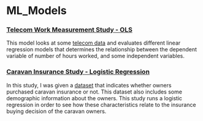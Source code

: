 # ML_Models
### [Telecom Work Measurement Study - OLS](/R_Files/Caravan_Insurance_Study.R)
This model looks at some [telecom data](/Data/tel.csv) and evaluates different linear regression models that determines the relationship between the dependent variable of number of hours worked, and some independent variables. 

### [Caravan Insurance Study - Logistic Regression](/R_Files/Caravan_Insurance_Study.R)

In this study, I was given a [dataset](/Data/Caravan.csv) that indicates whether owners purchased caravan insurance or not. This dataset also includes some demographic information about the owners. This study runs a logistic regression in order to see how these characteristics relate to the insurance buying decision of the caravan owners.

